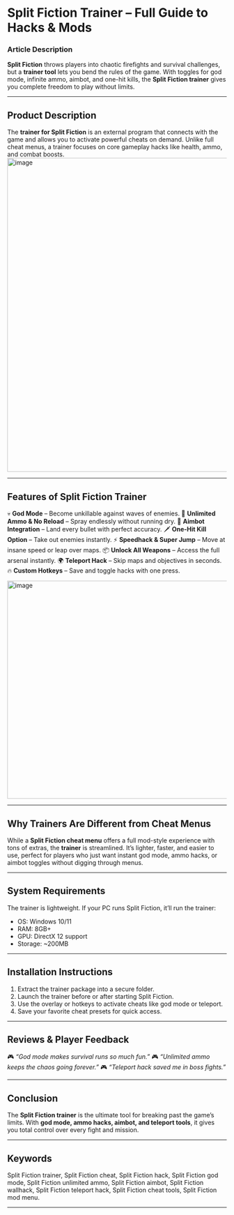 # Split Fiction Trainer – Full Guide to Hacks & Mods

### Article Description

**Split Fiction** throws players into chaotic firefights and survival challenges, but a **trainer tool** lets you bend the rules of the game. With toggles for god mode, infinite ammo, aimbot, and one-hit kills, the **Split Fiction trainer** gives you complete freedom to play without limits.

---

## Product Description

The **trainer for Split Fiction** is an external program that connects with the game and allows you to activate powerful cheats on demand. Unlike full cheat menus, a trainer focuses on core gameplay hacks like health, ammo, and combat boosts.
<img width="1280" height="720" alt="image" src="https://github.com/user-attachments/assets/68167d23-2fe2-45ee-9a9d-6153dd5ad0c4" />

---

## Features of Split Fiction Trainer

💀 **God Mode** – Become unkillable against waves of enemies.
🔫 **Unlimited Ammo & No Reload** – Spray endlessly without running dry.
🎯 **Aimbot Integration** – Land every bullet with perfect accuracy.
🗡 **One-Hit Kill Option** – Take out enemies instantly.
⚡ **Speedhack & Super Jump** – Move at insane speed or leap over maps.
📦 **Unlock All Weapons** – Access the full arsenal instantly.
🌍 **Teleport Hack** – Skip maps and objectives in seconds.
🔥 **Custom Hotkeys** – Save and toggle hacks with one press.

<img width="1000" height="500" alt="image" src="https://github.com/user-attachments/assets/e14e479d-0416-48c7-b0bb-6a62a580d2c2" />

---

## Why Trainers Are Different from Cheat Menus

While a **Split Fiction cheat menu** offers a full mod-style experience with tons of extras, the **trainer** is streamlined. It’s lighter, faster, and easier to use, perfect for players who just want instant god mode, ammo hacks, or aimbot toggles without digging through menus.

---

## System Requirements

The trainer is lightweight. If your PC runs Split Fiction, it’ll run the trainer:

* OS: Windows 10/11
* RAM: 8GB+
* GPU: DirectX 12 support
* Storage: \~200MB

---

## Installation Instructions

1. Extract the trainer package into a secure folder.
2. Launch the trainer before or after starting Split Fiction.
3. Use the overlay or hotkeys to activate cheats like god mode or teleport.
4. Save your favorite cheat presets for quick access.

---

## Reviews & Player Feedback

🎮 *“God mode makes survival runs so much fun.”*
🎮 *“Unlimited ammo keeps the chaos going forever.”*
🎮 *“Teleport hack saved me in boss fights.”*

---

## Conclusion

The **Split Fiction trainer** is the ultimate tool for breaking past the game’s limits. With **god mode, ammo hacks, aimbot, and teleport tools**, it gives you total control over every fight and mission.

---

## Keywords

Split Fiction trainer, Split Fiction cheat, Split Fiction hack, Split Fiction god mode, Split Fiction unlimited ammo, Split Fiction aimbot, Split Fiction wallhack, Split Fiction teleport hack, Split Fiction cheat tools, Split Fiction mod menu.

---

